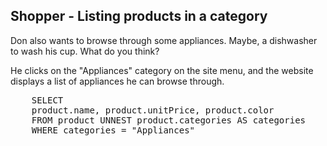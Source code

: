 ## Shopper - Listing products in a category 

Don also wants to browse through some appliances. Maybe, a dishwasher
to wash his cup. What do you think?

He clicks on the "Appliances" category on the site menu, and the
website displays a list of appliances he can browse through.

<pre id="example">
    SELECT
	product.name, product.unitPrice, product.color
	FROM product UNNEST product.categories AS categories
	WHERE categories = "Appliances"
</pre>
